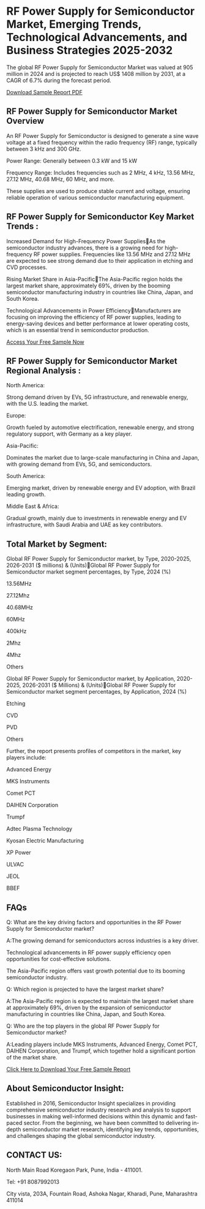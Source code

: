 <h1>RF Power Supply for Semiconductor Market, Emerging Trends, Technological Advancements, and Business Strategies 2025-2032</h1>

The global RF Power Supply for Semiconductor Market was valued at 905 million in 2024 and is projected to reach US$ 1408 million by 2031, at a CAGR of 6.7% during the forecast period.

[Download Sample Report PDF ](https://semiconductorinsight.com/download-sample-report/?product_id=90902)

<h2>RF Power Supply for Semiconductor Market Overview</h2>

An RF Power Supply for Semiconductor is designed to generate a sine wave voltage at a fixed frequency within the radio frequency (RF) range, typically between 3 kHz and 300 GHz.

Power Range: Generally between 0.3 kW and 15 kW

Frequency Range: Includes frequencies such as 2 MHz, 4 kHz, 13.56 MHz, 27.12 MHz, 40.68 MHz, 60 MHz, and more.

These supplies are used to produce stable current and voltage, ensuring reliable operation of various semiconductor manufacturing equipment.

<h2>RF Power Supply for Semiconductor Key Market Trends  :</h2>

Increased Demand for High-Frequency Power SuppliesAs the semiconductor industry advances, there is a growing need for high-frequency RF power supplies. Frequencies like 13.56 MHz and 27.12 MHz are expected to see strong demand due to their application in etching and CVD processes.

Rising Market Share in Asia-PacificThe Asia-Pacific region holds the largest market share, approximately 69%, driven by the booming semiconductor manufacturing industry in countries like China, Japan, and South Korea.

Technological Advancements in Power EfficiencyManufacturers are focusing on improving the efficiency of RF power supplies, leading to energy-saving devices and better performance at lower operating costs, which is an essential trend in semiconductor production.

[Access Your Free Sample Now](https://semiconductorinsight.com/report/rf-power-supply-for-semiconductor-market/)

<h2>RF Power Supply for Semiconductor Market Regional Analysis :</h2>

North America:

Strong demand driven by EVs, 5G infrastructure, and renewable energy, with the U.S. leading the market.

Europe:

Growth fueled by automotive electrification, renewable energy, and strong regulatory support, with Germany as a key player.

Asia-Pacific:

Dominates the market due to large-scale manufacturing in China and Japan, with growing demand from EVs, 5G, and semiconductors.

South America:

Emerging market, driven by renewable energy and EV adoption, with Brazil leading growth.

Middle East & Africa:

Gradual growth, mainly due to investments in renewable energy and EV infrastructure, with Saudi Arabia and UAE as key contributors.

<h2>Total Market by Segment:</h2>

Global RF Power Supply for Semiconductor market, by Type, 2020-2025, 2026-2031 ($ millions) & (Units)Global RF Power Supply for Semiconductor market segment percentages, by Type, 2024 (%)

13.56MHz

27.12Mhz

40.68MHz

60MHz

400kHz

2Mhz

4Mhz

Others

Global RF Power Supply for Semiconductor market, by Application, 2020-2025, 2026-2031 ($ Millions) & (Units)Global RF Power Supply for Semiconductor market segment percentages, by Application, 2024 (%)

Etching

CVD

PVD

Others

Further, the report presents profiles of competitors in the market, key players include:

Advanced Energy

MKS Instruments

Comet PCT

DAIHEN Corporation

Trumpf

Adtec Plasma Technology

Kyosan Electric Manufacturing

XP Power

ULVAC

JEOL

BBEF

<h2>FAQs</h2>

Q: What are the key driving factors and opportunities in the RF Power Supply for Semiconductor market?

A:The growing demand for semiconductors across industries is a key driver.

Technological advancements in RF power supply efficiency open opportunities for cost-effective solutions.

The Asia-Pacific region offers vast growth potential due to its booming semiconductor industry.

Q: Which region is projected to have the largest market share?

A:The Asia-Pacific region is expected to maintain the largest market share at approximately 69%, driven by the expansion of semiconductor manufacturing in countries like China, Japan, and South Korea.

Q: Who are the top players in the global RF Power Supply for Semiconductor market?

A:Leading players include MKS Instruments, Advanced Energy, Comet PCT, DAIHEN Corporation, and Trumpf, which together hold a significant portion of the market share.

[Click Here to Download Your Free Sample Report ](https://semiconductorinsight.com/download-sample-report/?product_id=90902)

<h2>About Semiconductor Insight:</h2>

Established in 2016, Semiconductor Insight specializes in providing comprehensive semiconductor industry research and analysis to support businesses in making well-informed decisions within this dynamic and fast-paced sector. From the beginning, we have been committed to delivering in-depth semiconductor market research, identifying key trends, opportunities, and challenges shaping the global semiconductor industry.

<h2>CONTACT US:</h2>

North Main Road Koregaon Park, Pune, India - 411001.

Tel: +91 8087992013

City vista, 203A, Fountain Road, Ashoka Nagar, Kharadi, Pune, Maharashtra 411014
